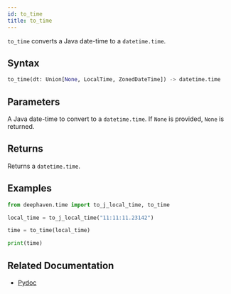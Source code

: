 ```yaml
---
id: to_time
title: to_time
---
```


`to_time` converts a Java date-time to a `datetime.time`.

## Syntax

```python syntax
to_time(dt: Union[None, LocalTime, ZonedDateTime]) -> datetime.time
```

## Parameters

<ParamTable>
<Param name="dt" type="Union[None, LocalDate, ZonedDateTime]">

A Java date-time to convert to a `datetime.time`. If `None` is provided, `None` is returned.

</Param>
</ParamTable>

## Returns

Returns a `datetime.time`.

## Examples

```python order=null
from deephaven.time import to_j_local_time, to_time

local_time = to_j_local_time("11:11:11.23142")

time = to_time(local_time)

print(time)
```

## Related Documentation

- [Pydoc](https://deephaven.io/core/pydoc/code/deephaven.time.html#deephaven.time.to_time)
